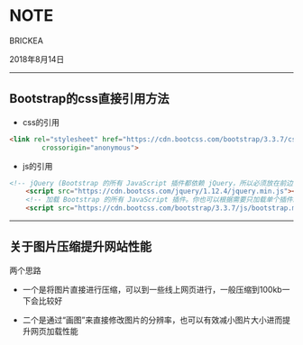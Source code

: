 # NOTE

BRICKEA

2018年8月14日

---

## Bootstrap的css直接引用方法

* css的引用

```html
<link rel="stylesheet" href="https://cdn.bootcss.com/bootstrap/3.3.7/css/bootstrap.min.css" integrity="sha384-BVYiiSIFeK1dGmJRAkycuHAHRg32OmUcww7on3RYdg4Va+PmSTsz/K68vbdEjh4u"
        crossorigin="anonymous">
```

* js的引用

```html
<!-- jQuery (Bootstrap 的所有 JavaScript 插件都依赖 jQuery，所以必须放在前边) -->
    <script src="https://cdn.bootcss.com/jquery/1.12.4/jquery.min.js"></script>
    <!-- 加载 Bootstrap 的所有 JavaScript 插件。你也可以根据需要只加载单个插件。 -->
    <script src="https://cdn.bootcss.com/bootstrap/3.3.7/js/bootstrap.min.js"></script>
```

---

## 关于图片压缩提升网站性能

两个思路

* 一个是将图片直接进行压缩，可以到一些线上网页进行，一般压缩到100kb一下会比较好

* 二个是通过“画图”来直接修改图片的分辨率，也可以有效减小图片大小进而提升网页加载性能